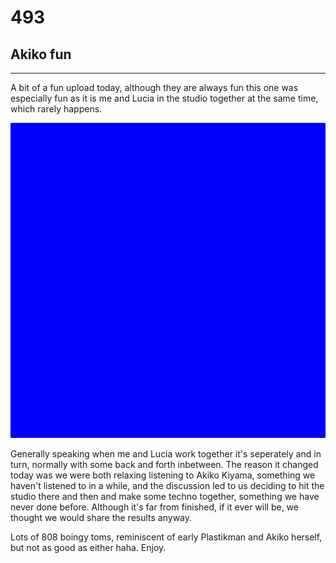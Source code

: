# 493
## Akiko fun
---

A bit of a fun upload today, although they are always fun this one was especially fun as it is me and Lucia in the studio together at the same time, which rarely happens.

![Image](/assets/img/snd00.png)

Generally speaking when me and Lucia work together it's seperately and in turn, normally with some back and forth inbetween. The reason it changed today was we were both relaxing listening to Akiko Kiyama, something we haven't listened to in a while, and the discussion led to us deciding to hit the studio there and then and make some techno together, something we have never done before. Although it's far from finished, if it ever will be, we thought we would share the results anyway.

Lots of 808 boingy toms, reminiscent of early Plastikman and Akiko herself, but not as good as either haha. Enjoy.